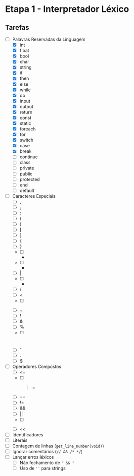 # Etapa 1 - Interpretador Léxico

## Tarefas
- [ ] Palavras Reservadas da Linguagem
  - [X] int
  - [X] float
  - [X] bool
  - [X] char
  - [X] string
  - [X] if
  - [X] then
  - [X] else
  - [X] while
  - [X] do
  - [X] input
  - [X] output
  - [X] return
  - [X] const
  - [X] static
  - [X] foreach
  - [X] for
  - [X] switch
  - [X] case
  - [X] break
  - [ ] continue
  - [ ] class
  - [ ] private
  - [ ] public
  - [ ] protected
  - [ ] end
  - [ ] default
- [ ] Caracteres Especiais
  - [ ] ,
  - [ ] ;
  - [ ] :
  - [ ] (
  - [ ] )
  - [ ] [
  - [ ] ]
  - [ ] {
  - [ ] }
  - [ ] +
  - [ ] -
  - [ ] |
  - [ ] *
  - [ ] /
  - [ ] <
  - [ ] >
  - [ ] =
  - [ ] !
  - [ ] &
  - [ ] %
  - [ ] #
  - [ ] ˆ
  - [ ] .
  - [ ] $
- [ ] Operadores Compostos
  - [ ] <=
  - [ ] >=
  - [ ] ==
  - [ ] !=
  - [ ] &&
  - [ ] ||
  - [ ] >>
  - [ ] <<
- [ ] Identificadores
- [ ] Literais
- [ ] Contagem de linhas (`get_line_number(void)`)
- [ ] Ignorar comentários (`// && /* */`)
- [ ] Lançar erros léxicos
  - [ ] Não fechamento de `' && "`
  - [ ] Uso de `''` para strings